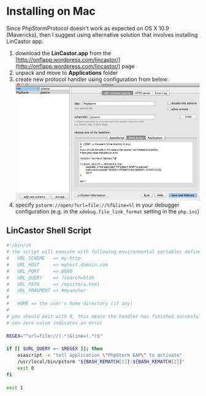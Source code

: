 # Installing on Mac

Since PhpStormProtocol doesn't work as expected on OS X 10.9 (Mavericks), then I suggest using alternative solution that involves installing LinCastor app.

1. download the __LinCastor.app__ from the [http://onflapp.wordpress.com/lincastor/](http://onflapp.wordpress.com/lincastor/) page
2. unpack and move to __Applications__ folder
3. create new protocol handler using configuration from below:
![LinCastor Configuration](LinCastorConfig.png)
4. specify `pstorm://open/?url=file://%f&line=%l` in your debugger configuration (e.g. in the `xdebug.file_link_format` setting in the `php.ini`)

## LinCastor Shell Script

```bash
#!/bin/sh
# the script will execute with following environmental variables defined:
#   URL_SCHEME   => my-http
#   URL_HOST     => myhost.domain.com
#   URL_PORT     => 8080
#   URL_QUERY    => ?search=blah
#   URL_PATH     => /mysite/a.html
#   URL_FRAGMENT => #myanchor
#
#   HOME => the user's home directory (if any)
#
# you should exit with 0, this means the handler has finished succesfully
# non-zero value indicates an error

REGEX="^url=file://(.*)&line=(.*)$"

if [[ $URL_QUERY =~ $REGEX ]]; then
	osascript -e "tell application \"PhpStorm EAP\" to activate"
	/usr/local/bin/pstorm "${BASH_REMATCH[1]}:${BASH_REMATCH[2]}"
	exit 0
fi

exit 1
```

